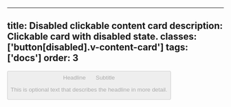 <!--
 *              © 2025 Visa
 *
 * Licensed under the Apache License, Version 2.0 (the "License");
 * you may not use this file except in compliance with the License.
 * You may obtain a copy of the License at
 *
 *         http://www.apache.org/licenses/LICENSE-2.0
 *
 * Unless required by applicable law or agreed to in writing, software
 * distributed under the License is distributed on an "AS IS" BASIS,
 * WITHOUT WARRANTIES OR CONDITIONS OF ANY KIND, either express or implied.
 * See the License for the specific language governing permissions and
 * limitations under the License.
 *
 -->
---
title: Disabled clickable content card
description: Clickable card with disabled state. 
classes: ['button[disabled].v-content-card']
tags: ['docs']
order: 3
---

<button class="v-content-card v-flex-col" disabled="">
  <div class="v-content-card-body v-flex v-flex-col v-gap-4 v-align-items-start">
    <span class="v-content-card-title v-typography-headline-4">
      Headline
      <svg class="v-icon v-icon-tiny" height="17" viewbox="0 0 16 17" width="16">
        <use href="#visa-security-lock-tiny">
        </use>
      </svg>
    </span>
    <span class="v-content-card-subtitle v-typography-subtitle-3">
      Subtitle
    </span>
    <p class="v-typography-body-2 v-pt-4">
      This is optional text that describes the headline in more detail.
    </p>
  </div>
</button>
